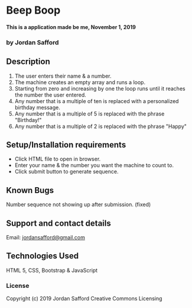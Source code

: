 # Beep Boop

#### This is a application made be me, November 1, 2019

### by Jordan Safford

## Description

1. The user enters their name & a number.
2. The machine creates an empty array and runs a loop.
3. Starting from zero and increasing by one the loop runs until it reaches the number the user entered.
4. Any number that is a multiple of ten is replaced with a personalized birthday message.
5. Any number that is a multiple of 5 is replaced with the phrase "Birthday!"
6. Any number that is a multiple of 2 is replaced with the phrase "Happy"

## Setup/Installation requirements

* Click HTML file to open in browser.
* Enter your name & the number you want the machine to count to.
* Click submit button to generate sequence.

## Known Bugs

Number sequence not showing up after submission. (fixed)

## Support and contact details

Email: jordansafford@gmail.com

## Technologies Used

HTML 5, CSS, Bootstrap & JavaScript

### License


Copyright (c) 2019 Jordan Safford Creative Commons Licensing
